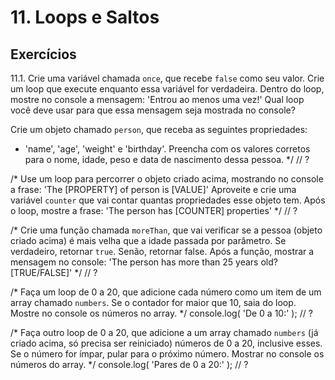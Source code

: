 # 11. Loops e Saltos

## Exercícios

11.1. Crie uma variável chamada `once`, que recebe `false` como seu valor.
Crie um loop que execute enquanto essa variável for verdadeira. Dentro do
loop, mostre no console a mensagem:
'Entrou ao menos uma vez!'
Qual loop você deve usar para que essa mensagem seja mostrada no console?

Crie um objeto chamado `person`, que receba as seguintes propriedades:
- 'name', 'age', 'weight' e 'birthday'. Preencha com os valores corretos
para o nome, idade, peso e data de nascimento dessa pessoa.
*/
// ?

/*
Use um loop para percorrer o objeto criado acima, mostrando no console
a frase:
'The [PROPERTY] of person is [VALUE]'
Aproveite e crie uma variável `counter` que vai contar quantas propriedades
esse objeto tem.
Após o loop, mostre a frase:
'The person has [COUNTER] properties'
*/
// ?

/*
Crie uma função chamada `moreThan`, que vai verificar se a pessoa (objeto
criado acima) é mais velha que a idade passada por parâmetro.
Se verdadeiro, retornar `true`. Senão, retornar false.
Após a função, mostrar a mensagem no console:
'The person has more than 25 years old? [TRUE/FALSE]'
*/
// ?

/*
Faça um loop de 0 a 20, que adicione cada número como um item de um
array chamado `numbers`. Se o contador for maior que 10, saia do loop.
Mostre no console os números no array.
*/
console.log( 'De 0 a 10:' );
// ?

/*
Faça outro loop de 0 a 20, que adicione a um array chamado `numbers` (já
criado acima, só precisa ser reiniciado) números de 0 a 20, inclusive
esses. Se o número for ímpar, pular para o próximo número.
Mostrar no console os números do array.
*/
console.log( 'Pares de 0 a 20:' );
// ?
